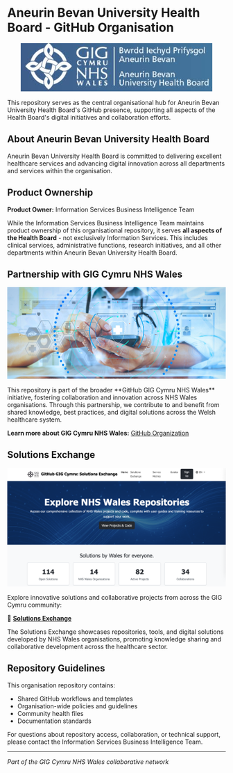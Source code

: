 # Aneurin Bevan University Health Board - GitHub Organisation


<p align="center">
  <img src="ABUHB%20Blue%20Logo.jpeg" alt="ABUHB Logo" />
</p>

This repository serves as the central organisational hub for Aneurin Bevan University Health Board's GitHub presence, supporting all aspects of the Health Board's digital initiatives and collaboration efforts.

## About Aneurin Bevan University Health Board

Aneurin Bevan University Health Board is committed to delivering excellent healthcare services and advancing digital innovation across all departments and services within the organisation.

## Product Ownership

**Product Owner:** Information Services Business Intelligence Team

While the Information Services Business Intelligence Team maintains product ownership of this organisational repository, it serves **all aspects of the Health Board** - not exclusively Information Services. This includes clinical services, administrative functions, research initiatives, and all other departments within Aneurin Bevan University Health Board.

## Partnership with GIG Cymru NHS Wales
<p align="center">
  <img src="gig-cymru-nhs-wales.jpg" alt="Gig Cymru Logo" />
</p>
This repository is part of the broader **GitHub GIG Cymru NHS Wales** initiative, fostering collaboration and innovation across NHS Wales organisations. Through this partnership, we contribute to and benefit from shared knowledge, best practices, and digital solutions across the Welsh healthcare system.

**Learn more about GIG Cymru NHS Wales:** [GitHub Organization](https://github.com/gigcymru)

## Solutions Exchange
<p align="center">
  <img src="Solex.png" alt="Screenshot of Solutions Exchange" />
</p>
Explore innovative solutions and collaborative projects from across the GIG Cymru community:

🔗 **[Solutions Exchange](https://gigcymru.github.io/Solutions-Exchange/index.html)**

The Solutions Exchange showcases repositories, tools, and digital solutions developed by NHS Wales organisations, promoting knowledge sharing and collaborative development across the healthcare sector.

## Repository Guidelines

This organisation repository contains:
- Shared GitHub workflows and templates
- Organisation-wide policies and guidelines
- Community health files
- Documentation standards

For questions about repository access, collaboration, or technical support, please contact the Information Services Business Intelligence Team.

---

*Part of the GIG Cymru NHS Wales collaborative network*
